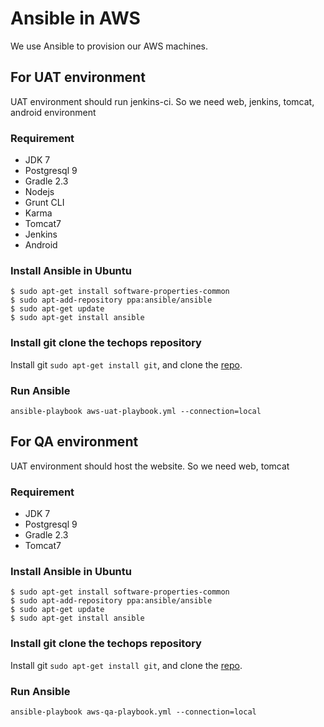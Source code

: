 # Ansible in AWS

We use Ansible to provision our AWS machines.

## For UAT environment

UAT environment should run jenkins-ci. So we need web, jenkins, tomcat, android environment

### Requirement

* JDK 7
* Postgresql 9
* Gradle 2.3
* Nodejs
* Grunt CLI
* Karma
* Tomcat7
* Jenkins
* Android

### Install Ansible in Ubuntu

```
$ sudo apt-get install software-properties-common
$ sudo apt-add-repository ppa:ansible/ansible
$ sudo apt-get update
$ sudo apt-get install ansible
```

### Install git clone the techops repository

Install git `sudo apt-get install git`, and clone the [repo](https://github.com/gongmingqm10/OpenLMIS-TechOps).

### Run Ansible

```
ansible-playbook aws-uat-playbook.yml --connection=local
```

## For QA environment

UAT environment should host the website. So we need web, tomcat

### Requirement

* JDK 7
* Postgresql 9
* Gradle 2.3
* Tomcat7

### Install Ansible in Ubuntu

```
$ sudo apt-get install software-properties-common
$ sudo apt-add-repository ppa:ansible/ansible
$ sudo apt-get update
$ sudo apt-get install ansible
```

### Install git clone the techops repository

Install git `sudo apt-get install git`, and clone the [repo](https://github.com/gongmingqm10/OpenLMIS-TechOps).

### Run Ansible

```
ansible-playbook aws-qa-playbook.yml --connection=local
```
